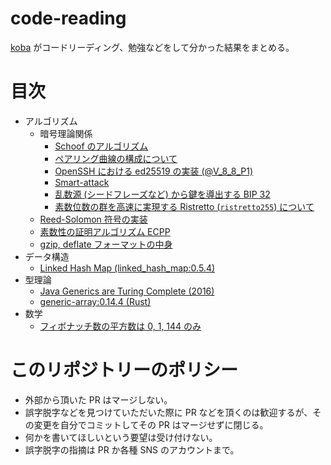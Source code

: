 # code-reading

[koba](https://github.com/koba-e964) がコードリーディング、勉強などをして分かった結果をまとめる。

# 目次
- アルゴリズム
  - 暗号理論関係
    - [Schoof のアルゴリズム](algorithm/schoof)
    - [ペアリング曲線の構成について](algorithm/optimal-ate-pairing/)
    - [OpenSSH における ed25519 の実装 (@V_8_8_P1)](algorithm/OpenSSH:V_8_8_P1-ed25519/)
    - [Smart-attack](algorithm/smart-attack/)
    - [乱数源 (シードフレーズなど) から鍵を導出する BIP 32](algorithm/bip32/)
    - [素数位数の群を高速に実現する Ristretto (`ristretto255`) について](algorithm/ristretto255/)
  - [Reed-Solomon 符号の実装](algorithm/reed-solomon/)
  - [素数性の証明アルゴリズム ECPP](algorithm/ecpp/)
  - [gzip, deflate フォーマットの中身](algorithm/deflate/)
- データ構造
  - [Linked Hash Map (linked_hash_map:0.5.4)](data-structure/linked-hash-map:0.5.4/)
- 型理論
  - [Java Generics are Turing Complete (2016)](type-system/java-generics-are-turing-complete/)
  - [generic-array:0.14.4 (Rust)](type-system/generic-array:0.14.4/)
- 数学
  - [フィボナッチ数の平方数は 0, 1, 144 のみ](math/SquareFibonacci/)

# このリポジトリーのポリシー
- 外部から頂いた PR はマージしない。
- 誤字脱字などを見つけていただいた際に PR などを頂くのは歓迎するが、その変更を自分でコミットしてその PR はマージせずに閉じる。
- 何かを書いてほしいという要望は受け付けない。
- 誤字脱字の指摘は PR か各種 SNS のアカウントまで。
